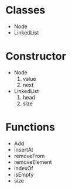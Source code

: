# Classes
  * Node 
  * LinkedList
# Constructor
  * Node
    1. value
    2. next
  * LinkedList
    1. head
    2. size
# Functions
  * Add
  * InsertAt
  * removeFrom
  * removeElement
  * indexOf
  * isEmpty
  * size
  
